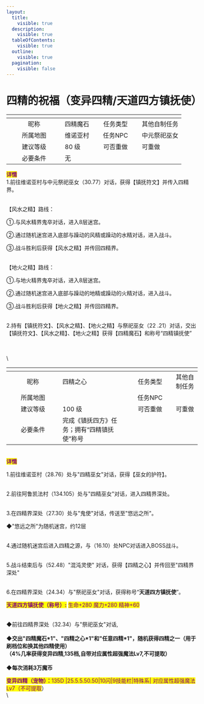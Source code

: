 ```yaml
---
layout:
  title:
    visible: true
  description:
    visible: true
  tableOfContents:
    visible: true
  outline:
    visible: true
  pagination:
    visible: false
---
```


# 四精的祝福（变异四精/天道四方镇抚使）

<table><thead><tr><th width="130" align="center"></th><th></th><th width="107" align="center"></th><th></th></tr></thead><tbody><tr><td align="center">昵称</td><td>四精魔石</td><td align="center">任务类型</td><td>其他自制任务</td></tr><tr><td align="center">所属地图</td><td>维诺亚村</td><td align="center">任务NPC</td><td>中元祭祀巫女</td></tr><tr><td align="center">建议等级</td><td>80 级</td><td align="center">可否重做</td><td>可重做</td></tr><tr><td align="center">必要条件</td><td>无</td><td align="center"></td><td></td></tr></tbody></table>

<mark style="color:purple;">**详情**</mark>\
1.前往维诺亚村与中元祭祀巫女（30.77）对话，获得【镇抚符文】并传入四精界。

\
【风水之精】路线：

①.与风水精界鬼卒对话，进入8层迷宫。

②.通过随机迷宫进入底部与躁动的风精或躁动的水精对话，进入战斗。

③.战斗胜利后获得【风水之精】并传回四精界。

\
【地火之精】路线：

①.与地火精界鬼卒对话，进入8层迷宫。

②.通过随机迷宫进入底部与躁动的地精或躁动的火精对话，进入战斗。

③.战斗胜利后获得【地火之精】并传回四精界。

\
2.持有【镇抚符文】、【风水之精】、【地火之精】与祭祀巫女（22 .21）对话，交出【镇抚符文】、【风水之精】、【地火之精】获得【四精魔石】和称号“四精镇抚使”

\
\
\


<table data-header-hidden><thead><tr><th width="124" align="center"></th><th></th><th width="104" align="center"></th><th></th></tr></thead><tbody><tr><td align="center">昵称</td><td>四精之心</td><td align="center">任务类型</td><td>其他自制任务</td></tr><tr><td align="center">所属地图</td><td></td><td align="center">任务NPC</td><td></td></tr><tr><td align="center">建议等级</td><td>100 级</td><td align="center">可否重做</td><td>可重做</td></tr><tr><td align="center">必要条件</td><td>完成《镇抚四方》任务；拥有“四精镇抚使”称号</td><td align="center"></td><td></td></tr></tbody></table>

\
<mark style="color:purple;">**详情**</mark>

1.前往维诺亚村（28.76）处与"四精巫女"对话，获得【巫女的护符】。

\
2.前往阿鲁凯法村（134.105）处与"四精巫女"对话，进入四精界深处。

\
3.在四精界深处（27.30）处与"鬼使"对话，传送至"悠远之所"。

◆"悠远之所"为随机迷宫，约12层

\
4.通过随机迷宫后进入四精之源，与（16.10）处NPC对话进入BOSS战斗。

\
5.战斗结束后与（52.48）"混沌灵使" 对话，获得【四精之心】并传回至"四精界深处"

\
6.在四精界深处（24.34）与"祭祀巫女"对话，获得称号“**天道四方镇抚使**”。

<mark style="color:purple;">**天道四方镇抚使（称号）:**</mark> <mark style="color:purple;"></mark><mark style="color:purple;">生命+280 魔力+280 精神+60</mark>

\
◆前往四精界深处（32.34）与"祭祀巫女"对话,\
\
**◆交出"四精魔石\*1"、"四精之心\*1"和"任意四精\*1"，随机获得四精之一（用于刷档位和换其他四精使用）**\
**（4%几率获得变异四精,135档,自带对应属性超强魔法Lv7,不可提取）**\
\
◆**每次消耗3万魔币**

<mark style="color:purple;">**变异四精（宠物）：**</mark><mark style="color:purple;">135D |25.5.5.50.50|10闪|9技能栏|特殊系| 对应属性超强魔法Lv7（不可提取</mark>）\
\
